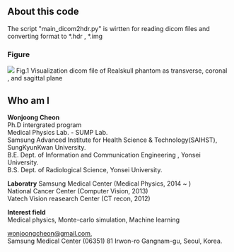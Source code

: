 ## About this code  
The script "main_dicom2hdr.py" is wirtten for reading dicom files and converting format to *.hdr , *.img  

### Figure    
<img src = https://github.com/wjcheon/Dicom2HDR_Python/blob/master/visualization_dicom.png />  
Fig.1 Visualization dicom file of Realskull phantom as transverse, coronal , and sagittal plane   

  
## Who am I 
**Wonjoong Cheon**  
Ph.D intergrated program  
Medical Physics Lab. - SUMP Lab.  
Samsung Advanced Institute for Health Science & Technology(SAIHST), SungKyunKwan University.  
B.E. Dept. of Information and Communication Engineering , Yonsei University.  
B.S. Dept. of Radiological Science, Yonsei University.  

**Laboratry**
Samsung Medical Center (Medical Physics, 2014 ~ )  
National Cancer Center (Computer Vision, 2013)  
Vatech Vision reasearch Center (CT recon, 2012)  

**Interest field**  
Medical physics, Monte-carlo simulation, Machine learning  

wonjoongcheon@gmail.com,   
Samsung Medical Center (06351) 81 Irwon-ro Gangnam-gu, Seoul, Korea.  